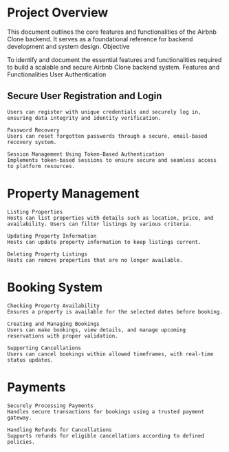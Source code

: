 # Project Overview

This document outlines the core features and functionalities of the Airbnb Clone backend. It serves as a foundational reference for backend development and system design.
Objective

To identify and document the essential features and functionalities required to build a scalable and secure Airbnb Clone backend system.
Features and Functionalities
User Authentication

  ##  Secure User Registration and Login
    Users can register with unique credentials and securely log in, ensuring data integrity and identity verification.

    Password Recovery
    Users can reset forgotten passwords through a secure, email-based recovery system.

    Session Management Using Token-Based Authentication
    Implements token-based sessions to ensure secure and seamless access to platform resources.

# Property Management

    Listing Properties
    Hosts can list properties with details such as location, price, and availability. Users can filter listings by various criteria.

    Updating Property Information
    Hosts can update property information to keep listings current.

    Deleting Property Listings
    Hosts can remove properties that are no longer available.

# Booking System

    Checking Property Availability
    Ensures a property is available for the selected dates before booking.

    Creating and Managing Bookings
    Users can make bookings, view details, and manage upcoming reservations with proper validation.

    Supporting Cancellations
    Users can cancel bookings within allowed timeframes, with real-time status updates.

# Payments

    Securely Processing Payments
    Handles secure transactions for bookings using a trusted payment gateway.

    Handling Refunds for Cancellations
    Supports refunds for eligible cancellations according to defined policies.

